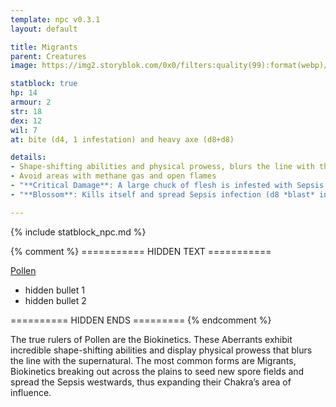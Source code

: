 ```yaml
---
template: npc v0.3.1
layout: default

title: Migrants
parent: Creatures
image: https://img2.storyblok.com/0x0/filters:quality(99):format(webp)/f/72501/5517x3300/4675ce01f7/pollen-migrants.jpg

statblock: true
hp: 14
armour: 2
str: 18
dex: 12
wil: 7
at: bite (d4, 1 infestation) and heavy axe (d8+d8)

details:
- Shape-shifting abilities and physical prowess, blurs the line with the supernatural
- Avoid areas with methane gas and open flames
- "**Critical Damage**: A large chuck of flesh is infested with Sepsis (d6 infection)"
- "**Blossom**: Kills itself and spread Sepsis infection (d8 *blast* infestation)"

---
```


{% include statblock_npc.md %}

{% comment %} =========== HIDDEN TEXT ===========

[Pollen](https://degenesis.com/world/cultures/pollen)

- hidden bullet 1
- hidden bullet 2

========== HIDDEN ENDS ========= {% endcomment %}

The true rulers of Pollen are the Biokinetics. These Aberrants exhibit incredible shape-shifting abilities and display physical prowess that blurs the line with the supernatural. The most common forms are Migrants, Biokinetics breaking out across the plains to seed new spore fields and spread the Sepsis westwards, thus expanding their Chakra’s area of influence.
